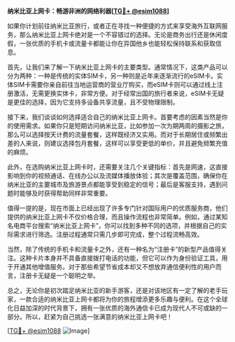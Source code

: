 **纳米比亚上网卡：畅游非洲的网络利器[[TG💪+ @esim1088](https://t.me/s/esim1088)]**

如果你计划前往纳米比亚旅行，或者正在寻找一种便捷的方式来享受海外互联网服务，那么纳米比亚上网卡绝对是一个不容错过的选择。无论是商务出行还是休闲度假，一张优质的手机卡或流量卡都能让你在异国他乡也能轻松保持联系和获取信息。

首先，让我们来了解一下纳米比亚上网卡的主要类型。通常情况下，这类产品可以分为两种：一种是传统的实体SIM卡，另一种则是近年来逐渐流行的eSIM卡。实体SIM卡需要你亲自前往当地运营商的营业厅购买，而eSIM卡则可以通过线上注册激活，无需更换实体卡，非常方便。对于经常出国的旅行者来说，eSIM卡无疑是更佳的选择，因为它支持多设备共享流量，且不受物理限制。

接下来，我们谈谈如何选择适合自己的纳米比亚上网卡。首要考虑的因素当然是你的使用需求。如果你只是短期访问纳米比亚，比如参加一次为期两周的摄影之旅，那么可以选择按天计费的流量套餐，这样既经济又实用。而对于长期居住或频繁出差的人来说，则建议选择包月套餐，这样可以享受更低的单价，并且避免频繁充值的麻烦。

此外，在选购纳米比亚上网卡时，还需要关注几个关键指标：首先是网速，这直接影响到你的视频通话、在线办公以及流媒体播放体验；其次是覆盖范围，确保你在纳米比亚的主要城市及旅游景点都能享受到稳定的信号；最后是客服支持，遇到问题时能够及时获得帮助同样非常重要。

值得一提的是，现在市面上已经出现了许多专门针对国际用户的优质服务商，他们提供的纳米比亚上网卡不仅价格合理，而且操作流程也非常简单。例如，通过某知名电商平台搜索“纳米比亚上网卡”，你可以找到多种不同的选项，并根据自己的实际需求进行筛选。注册过程通常只需几步即可完成，整个过程流畅高效。

当然，除了传统的手机卡和流量卡之外，还有一种名为“注册卡”的新型产品值得关注。这种卡片本身并不具备直接拨打电话的功能，但它可以作为身份验证工具，用于开通其他增值服务。对于那些希望节省成本却又不想放弃通信便利性的用户而言，注册卡无疑是一个聪明之举。

总之，无论你是初次踏足纳米比亚的新手游客，还是对该地区有一定了解的老手玩家，一款合适的纳米比亚上网卡都将为你的旅程增添更多乐趣与便利。在这个全球化日益加深的时代背景下，拥有一张优质的海外通信卡已成为现代人不可或缺的一部分。所以，赶紧为自己挑选一张满意的纳米比亚上网卡吧！

[[TG💪+ @esim1088](https://t.me/s/esim1088) ![Image](https://i.postimg.cc/4NQfJmqS/Snipaste-2025-05-13-00-14-12.png)]